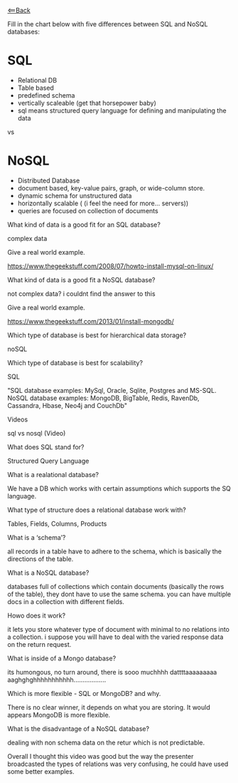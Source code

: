 [<==Back](README.md)



Fill in the chart below with five differences between SQL and NoSQL databases:
# SQL        

- Relational DB
- Table based     
- predefined schema
- vertically scaleable (get that horsepower baby)
- sql means structured query language for defining and manipulating the data

vs

# NoSQL

- Distributed Database 	 
- document based, key-value pairs, graph, or wide-column store.
- dynamic schema for unstructured data 	 
- horizontally scalable ( (i feel the need for more... servers))
- queries are focused on collection of documents
 	 
 	 
What kind of data is a good fit for an SQL database?

complex data

Give a real world example.

https://www.thegeekstuff.com/2008/07/howto-install-mysql-on-linux/

What kind of data is a good fit a NoSQL database?

not complex data? i couldnt find the answer to this

Give a real world example.

https://www.thegeekstuff.com/2013/01/install-mongodb/

Which type of database is best for hierarchical data storage?

noSQL

Which type of database is best for scalability?

SQL


"SQL database examples: MySql, Oracle, Sqlite, Postgres and MS-SQL. NoSQL database examples: MongoDB, BigTable, Redis, RavenDb, Cassandra, Hbase, Neo4j and CouchDb"


Videos


sql vs nosql (Video)


What does SQL stand for?

Structured Query Language

What is a realational database?

We have a DB which works with certain assumptions which supports the SQ language.

What type of structure does a relational database work with?

Tables, Fields, Columns, Products

What is a ‘schema’?

all records in a table have to adhere to the schema, which is basically the directions of the table.

What is a NoSQL database?

databases full of collections  which contain documents (basically the rows of the table), they dont have to use the same schema. you can have multiple docs in a collection with different fields. 

Howo does it work?

it lets you store whatever type of document with minimal to no relations into a collection. i suppose you will have to deal with the varied response data on the return request.

What is inside of a Mongo database?

its humongous, no turn around, there is sooo muchhhh dattttaaaaaaaaa aaghghghhhhhhhhhhh..................

Which is more flexible - SQL or MongoDB? and why.

There is no clear winner, it depends on what you are storing. It would appears MongoDB is more flexible.

What is the disadvantage of a NoSQL database?

dealing with non schema data on the retur which is not predictable.




Overall I thought this video was good but the way the presenter broadcasted the types of relations was very confusing, he could have used some better examples. 




